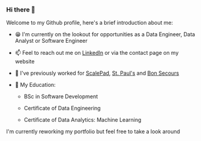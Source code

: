 ### Hi there 👋

Welcome to my Github profile, here's a brief introduction about me:
  
  - :grin: I'm currently on the lookout for opportunities as a Data Engineer, Data Analyst or Software Engineer
  
  - 📫 Feel to reach out me on [LinkedIn](https://www.linkedin.com/in/james-burke-dev/) or via the contact page on my website 
  
  - :bank: I've previously worked for [ScalePad](https://www.scalepad.com/), [St. Paul's](https://stpaulscu.ie/) and [Bon Secours](https://www.bonsecours.ie/) 
  
  - 📝 My Education: 
  
    - BSc in Software Development
  
    - Certificate of Data Engineering
    
    - Certificate of Data Analytics: Machine Learning

I'm currently reworking my portfolio but feel free to take a look around 
